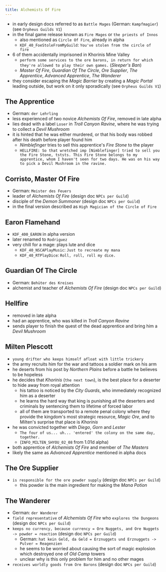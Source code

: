 ```yaml
---
title: Alchemists Of Fire
---
```


- in early design docs referred to as `Battle Mages` (German: `Kampfmagier`) (see `Orpheus Guilds V1`)
- in the final game release known as `Fire Mages` or `the priests of Innos`
  - also mentioned as `Circle Of Fire`, already in alpha
  - `KDF_40_FoeStoleFromMyGuild`: `You've stolen from the circle of fire`
- 6 of them accidentally imprisoned in Khorinis Mine Valley
  - `perform some services to the ore barons, in return for which they're allowed to play their own games.` (_Sleeper's Ban_)
  - _Master Of Fire_, _Guardian Of The Circle_, _Ore Supplier_, _The Apprentice_, _Advanced Apprentice_, _The Wanderer_ 
- they consider escaping the _Magic Barrier_ by creating a _Magic Portal_ leading outside, but work on it only sporadically (see `Orpheus Guilds V1`)

## The Apprentice
- German: `der Lehrling`
- less experienced of two novice _Alchemists Of Fire_, removed in late alpha
- lies dead with a label `Loser` in _Troll Canyon Ravine_, where he was trying to collect a _Devil Mushroom_
- it is hinted that he was either murdered, or that his body was robbed after his death before player found him
  - _Nimblefinger_ tries to sell this apprentice's _Fire Stone_ to the player
  - `HELLFIRE: So that wretched imp [Nimblefinger] tried to sell you the Fire Stone, tststs. This Fire Stone belongs to my apprentice, whom I haven't seen for two days. He was on his way to pick a Devil Mushroom in the ravine.`

## Corristo, Master Of Fire
- German: `Meister des Feuers`
- leader of _Alchemists Of Fire_ (design doc `NPCs per Guild`)
- disciple of the _Demon Summoner_ (design doc `NPCs per Guild`)
- in the final version described as `High Magician of the Circle of Fire`

## Earon Flamehand
- `KDF_400_EARON` in alpha version
- later renamed to `Rodriguez`
- very chill for a mage: plays lute and dice
  - `KDF_40_NSCAPlayMusic`: `Just to recreate my mana`
  - `KDF_40_RTPlayDice`: `Roll, roll, roll my dice.`

## Guardian Of The Circle
- German: `Behüter des Kreises`
- alchemist and teacher of _Alchemists Of Fire_ (design doc `NPCs per Guild`)

## Hellfire
- removed in late alpha
- had an apprentice, who was killed in _Troll Canyon Ravine_
- sends player to finish the quest of the dead apprentice and bring him a _Devil Mushroom_

## Milten Plescott
- `young drifter who keeps himself afloat with little trickery`
- the army recruits him for the war and tattoos a soldier mark on his arm
- he deserts from his post by _Northern Plains_ before a battle he believes to be hopeless
- he decides that _Khorinis_ (`the next town`), is the best place for a deserter to hide away from royal attention
  - his tattoo is noticed by the _City Guards_, who immediately recognized him as a deserter
  - he learns the hard way that king is punishing all the deserters and criminals by sentencing them to lifetime of forced labor
  - all of them are transported to a remote penal colony where they provide the kingdom's most strategic resource, _Magic Ore_, and to Milten's surprise that place is _Khorinis_
- he was convicted together with _Diego_, _Gorn_ and _Lester_
  - `The four of us... uh... 'entered' the colony on the same day, together.`
  - (`INFO_MILTEN_SHYOU_02_08` from 1.01d alpha)
- both apprentice of _Alchemists Of Fire_ and member of _The Masters_
- likely the same as _Advanced Apprentice_ mentioned in alpha docs

## The Ore Supplier
- `is responsible for the ore powder supply` (design doc `NPCs per Guild`)
  - this powder is the main ingredient for making the _Mana Potion_

## The Wanderer
- German: `der Wanderer`
- `field representative` of _Alchemists Of Fire_ who `explores the Dungeons` (design doc `NPCs per Guild`)
- `keeps no currency, because currency = Ore Nuggets, and Ore Nuggets -> powder = reaction` (design doc `NPCs per Guild`)
  - German: `hat kein Geld, da Geld = Erznuggets und Erznuggets -> Pulver = Reagenzien`
  - he seems to be worried about causing the sort of magic explosion which destroyed one of _Old Camp_ towers
  - unclear why is this only problem for him and no other mages
- `receives worldly goods from Ore Barons` (design doc `NPCs per Guild`)
